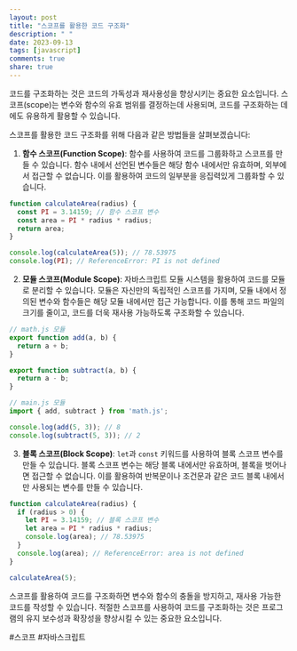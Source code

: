 ```yaml
---
layout: post
title: "스코프를 활용한 코드 구조화"
description: " "
date: 2023-09-13
tags: [javascript]
comments: true
share: true
---
```


코드를 구조화하는 것은 코드의 가독성과 재사용성을 향상시키는 중요한 요소입니다. 스코프(scope)는 변수와 함수의 유효 범위를 결정하는데 사용되며, 코드를 구조화하는 데에도 유용하게 활용할 수 있습니다.

스코프를 활용한 코드 구조화를 위해 다음과 같은 방법들을 살펴보겠습니다:

1. **함수 스코프(Function Scope)**: 함수를 사용하여 코드를 그룹화하고 스코프를 만들 수 있습니다. 함수 내에서 선언된 변수들은 해당 함수 내에서만 유효하며, 외부에서 접근할 수 없습니다. 이를 활용하여 코드의 일부분을 응집력있게 그룹화할 수 있습니다.

```javascript
function calculateArea(radius) {
  const PI = 3.14159; // 함수 스코프 변수
  const area = PI * radius * radius;
  return area;
}

console.log(calculateArea(5)); // 78.53975
console.log(PI); // ReferenceError: PI is not defined
```

2. **모듈 스코프(Module Scope)**: 자바스크립트 모듈 시스템을 활용하여 코드를 모듈로 분리할 수 있습니다. 모듈은 자신만의 독립적인 스코프를 가지며, 모듈 내에서 정의된 변수와 함수들은 해당 모듈 내에서만 접근 가능합니다. 이를 통해 코드 파일의 크기를 줄이고, 코드를 더욱 재사용 가능하도록 구조화할 수 있습니다.

```javascript
// math.js 모듈
export function add(a, b) {
  return a + b;
}

export function subtract(a, b) {
  return a - b;
}

// main.js 모듈
import { add, subtract } from 'math.js';

console.log(add(5, 3)); // 8
console.log(subtract(5, 3)); // 2
```

3. **블록 스코프(Block Scope)**: `let`과 `const` 키워드를 사용하여 블록 스코프 변수를 만들 수 있습니다. 블록 스코프 변수는 해당 블록 내에서만 유효하며, 블록을 벗어나면 접근할 수 없습니다. 이를 활용하여 반복문이나 조건문과 같은 코드 블록 내에서만 사용되는 변수를 만들 수 있습니다.

```javascript
function calculateArea(radius) {
  if (radius > 0) {
    let PI = 3.14159; // 블록 스코프 변수
    let area = PI * radius * radius;
    console.log(area); // 78.53975
  }
  console.log(area); // ReferenceError: area is not defined
}

calculateArea(5);
```

스코프를 활용하여 코드를 구조화하면 변수와 함수의 충돌을 방지하고, 재사용 가능한 코드를 작성할 수 있습니다. 적절한 스코프를 사용하여 코드를 구조화하는 것은 프로그램의 유지 보수성과 확장성을 향상시킬 수 있는 중요한 요소입니다.

#스코프 #자바스크립트